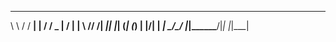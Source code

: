  __      _____ _    ___ ___  __  __ ___ 
 \ \    / / __| |  / __/ _ \|  \/  | __|
  \ \/\/ /| _|| |_| (_| (_) | |\/| | _| 
   \_/\_/ |___|____\___\___/|_|  |_|___|
                                        
